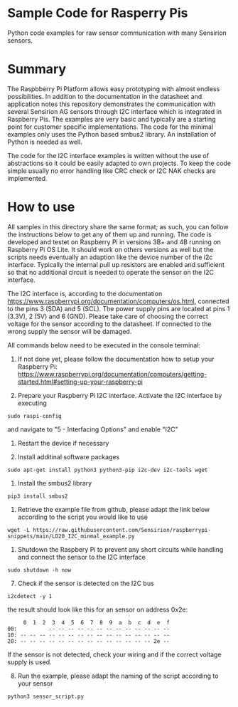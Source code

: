 # Sample Code for Rasperry Pis
Python code examples for raw sensor communication with many Sensirion sensors.

# Summary
The Raspbberry Pi Platform allows easy prototyping with almost endless possibilities. In addition to the documentation in the datasheet and application notes this repository demonstrates the communication with several Sensirion AG sensors through I2C interface which is integrated in Raspberry Pis. The examples are very basic and typically are a starting point for customer specific implementations. The code for the minimal examples only uses the Python based smbus2 library. An installation of Python is needed as well. 

The code for the I2C interface examples is written without the use of abstractions so it could be easily adapted to own projects. To keep the code simple usually no error handling like CRC check or I2C NAK checks are implemented.

# How to use
All samples in this directory share the same format; as such, you can follow the instructions below to get any of them up and running. The code is developed and testet on Raspberry Pi in versions 3B+ and 4B running on Raspberry Pi OS Lite. It should work on others versions as well but the scripts needs eventually an adaption like the device number of the i2c interface. Typically the internal pull up resistors are enabled and sufficient so that no additional circuit is needed to operate the sensor on the I2C interface.

The I2C interface is, according to the documentation https://www.raspberrypi.org/documentation/computers/os.html, connected to the pins 3 (SDA) and 5 (SCL). The power supply pins are located at pins 1 (3.3V), 2 (5V) and 6 (GND). Please take care of choosing the correct voltage for the sensor according to the datasheet. If connected to the wrong supply the sensor will be damaged. 

All commands below need to be executed in the console terminal:
1. If not done yet, please follow the documentation how to setup your Raspberry Pi: https://www.raspberrypi.org/documentation/computers/getting-started.html#setting-up-your-raspberry-pi

1. Prepare your Raspberry Pi I2C interface. Activate the I2C interface by executing 
```
sudo raspi-config
```
and navigate to "5 - Interfacing Options" and enable "I2C"

1. Restart the device if necessary

1. Install additinal software packages
```
sudo apt-get install python3 python3-pip i2c-dev i2c-tools wget
```

1. Install the smbus2 library
```
pip3 install smbus2
```

1. Retrieve the example file from github, please adapt the link below according to the script you would like to use
```
wget -L https://raw.githubusercontent.com/Sensirion/raspberrypi-snippets/main/LD20_I2C_minmal_example.py
```

1. Shutdown the Raspbery Pi to prevent any short circuits while handling and connect the sensor to the I2C interface
```
sudo shutdown -h now
```

7. Check if the sensor is detected on the I2C bus
```
i2cdetect -y 1
```

the result should look like this for an sensor on address 0x2e:
```
     0  1  2  3  4  5  6  7  8  9  a  b  c  d  e  f
00:          -- -- -- -- -- -- -- -- -- -- -- -- -- 
10: -- -- -- -- -- -- -- -- -- -- -- -- -- -- -- -- 
20: -- -- -- -- -- -- -- -- -- -- -- -- -- -- 2e -- 
```

If the sensor is not detected, check your wiring and if the correct voltage supply is used. 

8. Run the example, please adapt the naming of the script according to your sensor
```
python3 sensor_script.py
```


